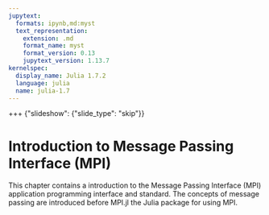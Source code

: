 ```yaml
---
jupytext:
  formats: ipynb,md:myst
  text_representation:
    extension: .md
    format_name: myst
    format_version: 0.13
    jupytext_version: 1.13.7
kernelspec:
  display_name: Julia 1.7.2
  language: julia
  name: julia-1.7
---
```


+++ {"slideshow": {"slide_type": "skip"}}

# Introduction to Message Passing Interface (MPI)

This chapter contains a introduction to the Message Passing Interface (MPI)
application programming interface and standard.  The concepts of message
passing are introduced before MPI.jl the Julia package for using MPI.
